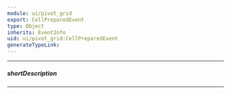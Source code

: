 ```yaml
---
module: ui/pivot_grid
export: CellPreparedEvent
type: Object
inherits: EventInfo
uid: ui/pivot_grid:CellPreparedEvent
generateTypeLink: 
---
```

---
##### shortDescription
<!-- Description goes here -->

---
<!-- Description goes here -->